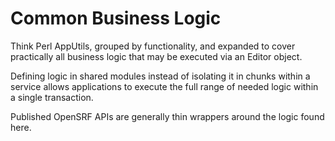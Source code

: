 # Common Business Logic

Think Perl AppUtils, grouped by functionality, and expanded to cover
practically all business logic that may be executed via an Editor
object.

Defining logic in shared modules instead of isolating it in chunks
within a service allows applications to execute the full range of needed
logic within a single transaction.

Published OpenSRF APIs are generally thin wrappers around the logic
found here.
